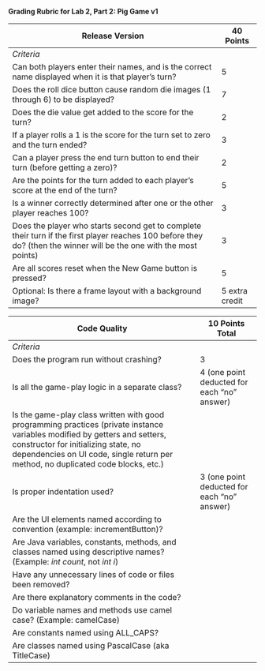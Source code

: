 **Grading Rubric for Lab 2, Part 2: Pig Game v1**

 

| **Release   Version**                                        | **40   Points**  |
| ------------------------------------------------------------ | ---------------- |
| *Criteria*                                                   |                  |
| Can   both players enter their names, and is the correct name displayed when it is   that player’s turn? | 5                |
| Does   the roll dice button cause random die images (1 through 6) to be displayed? | 7                |
| Does   the die value get added to the score for the turn?    | 2                |
| If   a player rolls a 1 is the score for the turn set to zero and the turn ended? | 3                |
| Can   a player press the end turn button to end their turn (before getting a zero)? | 2                |
| Are   the points for the turn added to each player’s score at the end of the turn? | 5                |
| Is   a winner correctly determined after one or the other player reaches 100? | 3                |
| Does   the player who starts second get to complete their turn if the first player   reaches 100 before they do? (then the winner will be the one with the most   points) | 3                |
| Are   all scores reset when the New Game button is pressed?  | 5                |
| Optional:   Is there a frame layout with a background image? | 5   extra credit |

 

| **Code   Quality**                                           | **10   Points Total**                               |
| ------------------------------------------------------------ | --------------------------------------------------- |
| *Criteria*                                                   |                                                     |
| Does   the program run without crashing?                     | 3                                                   |
| Is   all the game-play logic in a separate class?            | 4   (one point deducted for each “no” answer)       |
| Is   the game-play class written with good programming practices (private instance   variables modified by getters and setters, constructor for initializing   state, no dependencies on UI code, single return per method, no duplicated   code blocks, etc.) |                                                     |
| Is   proper indentation used?                                | 3       (one   point deducted for each “no” answer) |
| Are   the UI elements named according to convention (example: incrementButton)? |                                                     |
| Are   Java variables, constants, methods, and classes named using descriptive   names?   (Example:   *int count*, not *int i*) |                                                     |
| Have   any unnecessary lines of code or files been removed?  |                                                     |
| Are   there explanatory comments in the code?                |                                                     |
| Do   variable names and methods use camel case? (Example: camelCase) |                                                     |
| Are   constants named using ALL_CAPS?                        |                                                     |
| Are   classes named using PascalCase (aka TitleCase)         |                                                     |

 